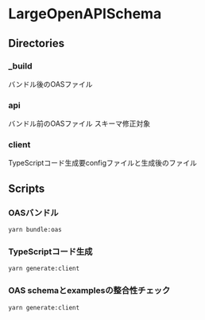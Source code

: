 # LargeOpenAPISchema

## Directories

### _build

バンドル後のOASファイル

### api

バンドル前のOASファイル
スキーマ修正対象

### client

TypeScriptコード生成要configファイルと生成後のファイル

## Scripts

### OASバンドル

```sh
yarn bundle:oas
```

### TypeScriptコード生成

```sh
yarn generate:client
```

### OAS schemaとexamplesの整合性チェック

```sh
yarn generate:client
```
